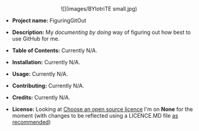 <p align="center">
![](images/BYlotriTE small.jpg)
</p>

- **Project name:** FiguringGitOut

- **Description:** My *documenting by doing* way of figuring out how best to use GitHub for me.

- **Table of Contents:** Currently N/A.

- **Installation:** Currently N/A.

- **Usage:** Currently N/A.

- **Contributing:** Currently N/A.

- **Credits:** Currently N/A.

- **License:** Looking at [Choose an open source licence](https://choosealicense.com) I'm on **None** for the moment (with changes to be reflected using a LICENCE.MD file [as recommended](https://help.github.com/articles/licensing-a-repository/))
